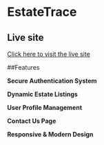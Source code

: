 # EstateTrace

## Live site

[Click here to visit the live site](https://real-state-residential.web.app/)

##Features

**Secure Authentication System**

**Dynamic Estate Listings**

**User Profile Management**

**Contact Us Page**

**Responsive & Modern Design**

